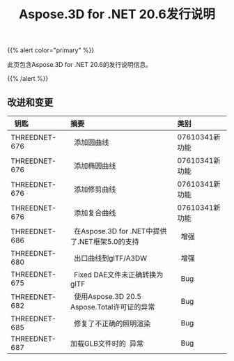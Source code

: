 ﻿---
title: Aspose.3D for .NET 20.6发行说明
type: docs
weight: 20
url: /zh/net/aspose-3d-for-net-20-6-release-notes/
---
{{% alert color="primary" %}} 

此页包含Aspose.3D for .NET 20.6的发行说明信息。

{{% /alert %}} 
## **改进和变更**

|` `**钥匙**|**摘要**|**类别**|
|:- |:- |:- |
|THREEDNET-676 |` `添加圆曲线|07610341新功能|
|THREEDNET-676 |` `添加椭圆曲线|07610341新功能|
|THREEDNET-676 |` `添加修剪曲线|07610341新功能|
|THREEDNET-676 |` `添加复合曲线|07610341新功能|
|THREEDNET-686 |` `在Aspose.3D for .NET中提供了.NET框架5.0的支持|` `增强|
|THREEDNET-680 |` `出口曲线到glTF/A3DW|` `增强|
|THREEDNET-675 |` `Fixed DAE文件未正确转换为glTF|` `Bug|
|THREEDNET-682 |` `使用Aspose.3D 20.5 Aspose.Total许可证的异常|` `Bug|
|THREEDNET-685 |` `修复了不正确的照明渲染|` `Bug|
|THREEDNET-687 |加载GLB文件时的` `异常|` `Bug|

